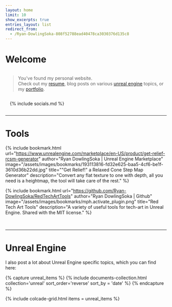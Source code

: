 ```yaml
---
layout: home
limit: 10
show_excerpts: true
entries_layout: list
redirect_from:
  - /Ryan-DowlingSoka-808f52788ead40478ca3030376d135c8
---
```


# Welcome

<div style="display:flex;flex-wrap:wrap;align-items: center;" markdown="1">

<div markdown="1" style="
    flex: 1 1 35em;
">

> You've found my personal website.  
> Check out my [<i class="fas fa-book"></i> resume](/resume), blog posts on various [<i class="fas fa-gamepad"></i> unreal engine](/unreal) topics, or my [<i class="fas fa-images"></i> portfolio](/portfolio).  

</div>

<div markdown="1" style="
    flex: 0 0 15em;
    padding: 0 0em 0 1em;
">

{% include socials.md %}  

</div>
</div>

---
# Tools

{% include bookmark.html
    url="https://www.unrealengine.com/marketplace/en-US/product/get-relief-rcsm-generator"
    author="Ryan DowlingSoka | Unreal Engine Marketplace"
    image="/assets/images/bookmarks/193113816-fd32e625-baa5-4cf6-be1f-3610d36b22dd.jpg"
    title="\"Get Relief!\" a Relaxed Cone Step Map Generator"
    description="Convert any flat texture to one with depth, all you need is a heightmap, the tool will take care of the rest." %}

{% include bookmark.html
    url="https://github.com/Ryan-DowlingSoka/RedTechArtTools"
    author="Ryan DowlingSoka | Github"
    image="/assets/images/bookmarks/mph.activate_plugin.png"
    title="Red Tech Art Tools"
    description="A variety of useful tools for tech-art in Unreal Engine. Shared with the MIT license." %}

<br/>

---
# Unreal Engine

I also post a lot about Unreal Engine specific topics, which you can find here:

{% capture unreal_items %}
  {% include documents-collection.html collection='unreal' sort_order='reverse' sort_by = 'date' %}
{% endcapture %}

{% include colcade-grid.html items = unreal_items %}